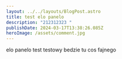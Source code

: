```yaml
---
layout: ../../layouts/BlogPost.astro
title: test elo panelo
description: "212312323 "
publishDate: 2024-03-17T13:38:26.085Z
heroImage: /assets/comment.jpg
---
```

e﻿lo panelo test testowy bedzie tu cos fajnego